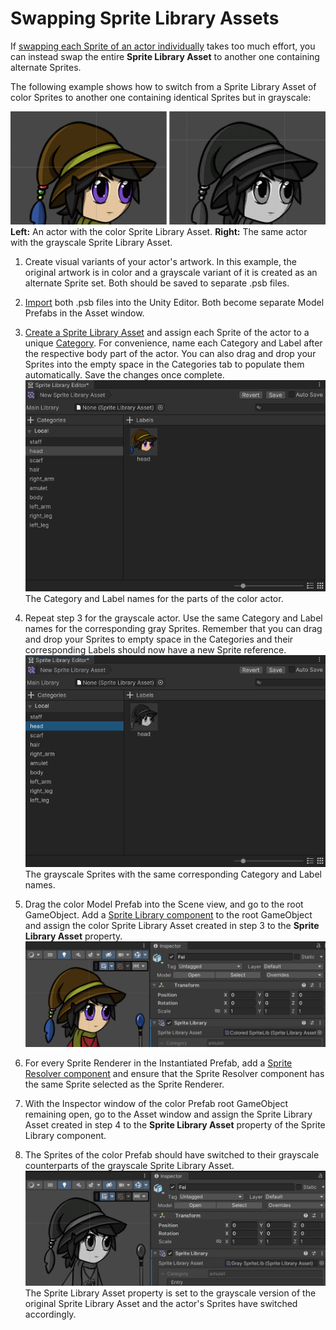 # Swapping Sprite Library Assets
If [swapping each Sprite of an actor individually](CharacterParts.md) takes too much effort, you can instead swap the entire __Sprite Library Asset__ to another one containing alternate Sprites.

The following example shows how to switch from a Sprite Library Asset of color Sprites to another one containing identical Sprites but in grayscale:

![](images/bothsprites.PNG)<br/>__Left:__ An actor with the color Sprite Library Asset. __Right:__ The same actor with the grayscale Sprite Library Asset.

1. Create visual variants of your actor's artwork. In this example, the original artwork is in color and a grayscale variant of it is created as an alternate Sprite set. Both should be saved to separate .psb files.

2. [Import](PreparingArtwork.md) both .psb files into the Unity Editor. Both become separate Model Prefabs in the Asset window.

3. [Create a Sprite Library Asset](SpriteSwapSetup.md) and assign each Sprite of the actor to a unique [Category](SLAsset.md#Categories). For convenience, name each Category and Label after the respective body part of the actor. You can also drag and drop your Sprites into the empty space in the Categories tab to populate them automatically. Save the changes once complete.<br/>![](images/2d-anim-slasset-swap-category-color.png)<br/>The Category and Label names for the parts of the color actor.

4. Repeat step 3 for the grayscale actor. Use the same Category and Label names for the corresponding gray Sprites. Remember that you can drag and drop your Sprites to empty space in the Categories and their corresponding Labels should now have a new Sprite reference.<br/>![](images/2d-anim-slasset-swap-category-gray.png)<br/>The grayscale Sprites with the same corresponding Category and Label names.

5. Drag the color Model Prefab into the Scene view, and go to the root GameObject. Add a [Sprite Library component](SLAsset.md#sprite-library-component) to the root GameObject and assign the color Sprite Library Asset created in step 3 to the **Sprite Library Asset** property.<br/>![](images/2d-anim-slasset-swap-step-5.png)

6. For every Sprite Renderer in the Instantiated Prefab, add a [Sprite Resolver component](SLAsset.md#sprite-resolver-component) and ensure that the Sprite Resolver component has the same Sprite selected as the Sprite Renderer.

7. With the Inspector window of the color Prefab root GameObject remaining open, go to the Asset window and assign the Sprite Library Asset created in step 4 to the **Sprite Library Asset** property of the Sprite Library component.

8. The Sprites of the color Prefab should have switched to their grayscale counterparts of the grayscale Sprite Library Asset.<br/>![](images/2d-anim-slasset-swap-step-8.png)<br/>The Sprite Library Asset property is set to the grayscale version of the original Sprite Library Asset and the actor's Sprites have switched accordingly.
